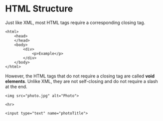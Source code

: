 # HTML Structure

Just like XML, most HTML tags require a corresponding closing tag.

```
<html>
	<head>
	</head>
	<body>
		<div>
			<p>Example</p>
		</div>
	</body>
</html>
```

However, the HTML tags that do not require a closing tag are called **void elements**. Unlike XML, they are not self-closing and do not require a slash at the end.

```
<img src="photo.jpg" alt="Photo">

<hr>

<input type="text" name="photoTitle">
```